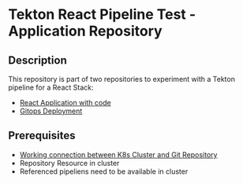 # Tekton React Pipeline Test - Application Repository

## Description

This repository is part of two repositories to experiment with a Tekton pipeline
for a React Stack:

- [React Application with code](https://github.com/andifg/react-pipeline-test-application.git)
- [Gitops Deployment](https://github.com/andifg/react-pipeline-test-deployment.git)

## Prerequisites

- [Working connection between K8s Cluster and Git Repository ](https://docs.openshift.com/container-platform/4.11/cicd/pipelines/using-pipelines-as-code.html)
- Repository Resource in cluster
- Referenced pipeliens need to be available in cluster

